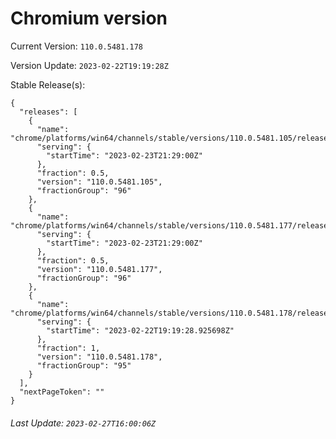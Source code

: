 # Chromium version

Current Version: `110.0.5481.178`

Version Update: `2023-02-22T19:19:28Z`

Stable Release(s):
```
{
  "releases": [
    {
      "name": "chrome/platforms/win64/channels/stable/versions/110.0.5481.105/releases/1677187740",
      "serving": {
        "startTime": "2023-02-23T21:29:00Z"
      },
      "fraction": 0.5,
      "version": "110.0.5481.105",
      "fractionGroup": "96"
    },
    {
      "name": "chrome/platforms/win64/channels/stable/versions/110.0.5481.177/releases/1677187740",
      "serving": {
        "startTime": "2023-02-23T21:29:00Z"
      },
      "fraction": 0.5,
      "version": "110.0.5481.177",
      "fractionGroup": "96"
    },
    {
      "name": "chrome/platforms/win64/channels/stable/versions/110.0.5481.178/releases/1677093568",
      "serving": {
        "startTime": "2023-02-22T19:19:28.925698Z"
      },
      "fraction": 1,
      "version": "110.0.5481.178",
      "fractionGroup": "95"
    }
  ],
  "nextPageToken": ""
}
```

###### Last Update: `2023-02-27T16:00:06Z`
        